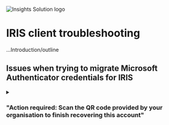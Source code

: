 ![Insights Solution logo](./images/insights-solution.png)

# IRIS client troubleshooting

...Introduction/outline

## Issues when trying to migrate Microsoft Authenticator credentials for IRIS

<details>
    <summary><h3>"Action required: Scan the QR code provided by your organisation to finish recovering this account"</h3></summary>
If you encounter this error when attempting to migrate multi-factor authentication to a new device:

1. In an incognito tab visit "https://mysignins.microsoft.com/security-info"
2. Click "Sign-in options" at the bottom of the Microsoft sign-in page (image?)
3. From the options, click "Sign in to an organisation"
4. Type "elexon.co.uk" and click "Next"
5. In the subsequent sign-in screen, enter the email you/the user signed up with, and click "Next". Continue the sign-in process as normal
6. Once you have signed in, navigate to "Security info" (in the settings menu?) and select "Add sign-in method"
7. In the "Add a method" tab that pops up, choose "Authenticator App" and then "Add"
8. Follow the wizard until you reach the QR code, and then scan that in the app
</details>